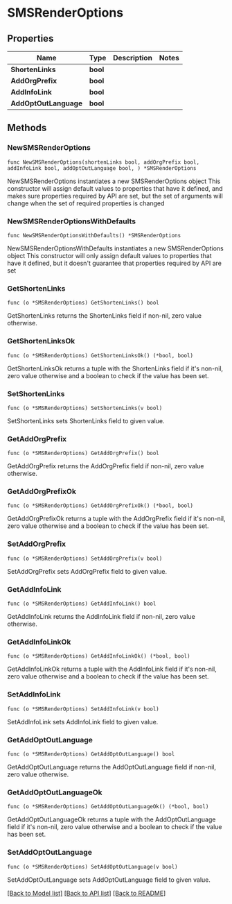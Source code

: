 # SMSRenderOptions

## Properties

Name | Type | Description | Notes
------------ | ------------- | ------------- | -------------
**ShortenLinks** | **bool** |  | 
**AddOrgPrefix** | **bool** |  | 
**AddInfoLink** | **bool** |  | 
**AddOptOutLanguage** | **bool** |  | 

## Methods

### NewSMSRenderOptions

`func NewSMSRenderOptions(shortenLinks bool, addOrgPrefix bool, addInfoLink bool, addOptOutLanguage bool, ) *SMSRenderOptions`

NewSMSRenderOptions instantiates a new SMSRenderOptions object
This constructor will assign default values to properties that have it defined,
and makes sure properties required by API are set, but the set of arguments
will change when the set of required properties is changed

### NewSMSRenderOptionsWithDefaults

`func NewSMSRenderOptionsWithDefaults() *SMSRenderOptions`

NewSMSRenderOptionsWithDefaults instantiates a new SMSRenderOptions object
This constructor will only assign default values to properties that have it defined,
but it doesn't guarantee that properties required by API are set

### GetShortenLinks

`func (o *SMSRenderOptions) GetShortenLinks() bool`

GetShortenLinks returns the ShortenLinks field if non-nil, zero value otherwise.

### GetShortenLinksOk

`func (o *SMSRenderOptions) GetShortenLinksOk() (*bool, bool)`

GetShortenLinksOk returns a tuple with the ShortenLinks field if it's non-nil, zero value otherwise
and a boolean to check if the value has been set.

### SetShortenLinks

`func (o *SMSRenderOptions) SetShortenLinks(v bool)`

SetShortenLinks sets ShortenLinks field to given value.


### GetAddOrgPrefix

`func (o *SMSRenderOptions) GetAddOrgPrefix() bool`

GetAddOrgPrefix returns the AddOrgPrefix field if non-nil, zero value otherwise.

### GetAddOrgPrefixOk

`func (o *SMSRenderOptions) GetAddOrgPrefixOk() (*bool, bool)`

GetAddOrgPrefixOk returns a tuple with the AddOrgPrefix field if it's non-nil, zero value otherwise
and a boolean to check if the value has been set.

### SetAddOrgPrefix

`func (o *SMSRenderOptions) SetAddOrgPrefix(v bool)`

SetAddOrgPrefix sets AddOrgPrefix field to given value.


### GetAddInfoLink

`func (o *SMSRenderOptions) GetAddInfoLink() bool`

GetAddInfoLink returns the AddInfoLink field if non-nil, zero value otherwise.

### GetAddInfoLinkOk

`func (o *SMSRenderOptions) GetAddInfoLinkOk() (*bool, bool)`

GetAddInfoLinkOk returns a tuple with the AddInfoLink field if it's non-nil, zero value otherwise
and a boolean to check if the value has been set.

### SetAddInfoLink

`func (o *SMSRenderOptions) SetAddInfoLink(v bool)`

SetAddInfoLink sets AddInfoLink field to given value.


### GetAddOptOutLanguage

`func (o *SMSRenderOptions) GetAddOptOutLanguage() bool`

GetAddOptOutLanguage returns the AddOptOutLanguage field if non-nil, zero value otherwise.

### GetAddOptOutLanguageOk

`func (o *SMSRenderOptions) GetAddOptOutLanguageOk() (*bool, bool)`

GetAddOptOutLanguageOk returns a tuple with the AddOptOutLanguage field if it's non-nil, zero value otherwise
and a boolean to check if the value has been set.

### SetAddOptOutLanguage

`func (o *SMSRenderOptions) SetAddOptOutLanguage(v bool)`

SetAddOptOutLanguage sets AddOptOutLanguage field to given value.



[[Back to Model list]](../README.md#documentation-for-models) [[Back to API list]](../README.md#documentation-for-api-endpoints) [[Back to README]](../README.md)


